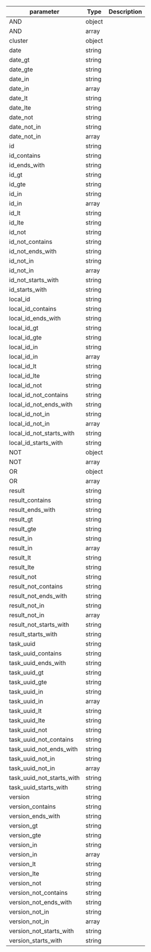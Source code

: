| parameter | Type | Description |
| ----------- | ----------- |----------- |
| AND  |  object  |    |
| AND  |  array  |    |
| cluster  |  object  |    |
| date  |  string  |    |
| date_gt  |  string  |    |
| date_gte  |  string  |    |
| date_in  |  string  |    |
| date_in  |  array  |    |
| date_lt  |  string  |    |
| date_lte  |  string  |    |
| date_not  |  string  |    |
| date_not_in  |  string  |    |
| date_not_in  |  array  |    |
| id  |  string  |    |
| id_contains  |  string  |    |
| id_ends_with  |  string  |    |
| id_gt  |  string  |    |
| id_gte  |  string  |    |
| id_in  |  string  |    |
| id_in  |  array  |    |
| id_lt  |  string  |    |
| id_lte  |  string  |    |
| id_not  |  string  |    |
| id_not_contains  |  string  |    |
| id_not_ends_with  |  string  |    |
| id_not_in  |  string  |    |
| id_not_in  |  array  |    |
| id_not_starts_with  |  string  |    |
| id_starts_with  |  string  |    |
| local_id  |  string  |    |
| local_id_contains  |  string  |    |
| local_id_ends_with  |  string  |    |
| local_id_gt  |  string  |    |
| local_id_gte  |  string  |    |
| local_id_in  |  string  |    |
| local_id_in  |  array  |    |
| local_id_lt  |  string  |    |
| local_id_lte  |  string  |    |
| local_id_not  |  string  |    |
| local_id_not_contains  |  string  |    |
| local_id_not_ends_with  |  string  |    |
| local_id_not_in  |  string  |    |
| local_id_not_in  |  array  |    |
| local_id_not_starts_with  |  string  |    |
| local_id_starts_with  |  string  |    |
| NOT  |  object  |    |
| NOT  |  array  |    |
| OR  |  object  |    |
| OR  |  array  |    |
| result  |  string  |    |
| result_contains  |  string  |    |
| result_ends_with  |  string  |    |
| result_gt  |  string  |    |
| result_gte  |  string  |    |
| result_in  |  string  |    |
| result_in  |  array  |    |
| result_lt  |  string  |    |
| result_lte  |  string  |    |
| result_not  |  string  |    |
| result_not_contains  |  string  |    |
| result_not_ends_with  |  string  |    |
| result_not_in  |  string  |    |
| result_not_in  |  array  |    |
| result_not_starts_with  |  string  |    |
| result_starts_with  |  string  |    |
| task_uuid  |  string  |    |
| task_uuid_contains  |  string  |    |
| task_uuid_ends_with  |  string  |    |
| task_uuid_gt  |  string  |    |
| task_uuid_gte  |  string  |    |
| task_uuid_in  |  string  |    |
| task_uuid_in  |  array  |    |
| task_uuid_lt  |  string  |    |
| task_uuid_lte  |  string  |    |
| task_uuid_not  |  string  |    |
| task_uuid_not_contains  |  string  |    |
| task_uuid_not_ends_with  |  string  |    |
| task_uuid_not_in  |  string  |    |
| task_uuid_not_in  |  array  |    |
| task_uuid_not_starts_with  |  string  |    |
| task_uuid_starts_with  |  string  |    |
| version  |  string  |    |
| version_contains  |  string  |    |
| version_ends_with  |  string  |    |
| version_gt  |  string  |    |
| version_gte  |  string  |    |
| version_in  |  string  |    |
| version_in  |  array  |    |
| version_lt  |  string  |    |
| version_lte  |  string  |    |
| version_not  |  string  |    |
| version_not_contains  |  string  |    |
| version_not_ends_with  |  string  |    |
| version_not_in  |  string  |    |
| version_not_in  |  array  |    |
| version_not_starts_with  |  string  |    |
| version_starts_with  |  string  |    |